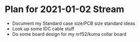 # Plan for 2021-01-02 Stream

* Document my Standard case size/PCB size standard ideas
* Look up some IDC cable stuff
* Do some board design for my nrf52/kuma collar board
